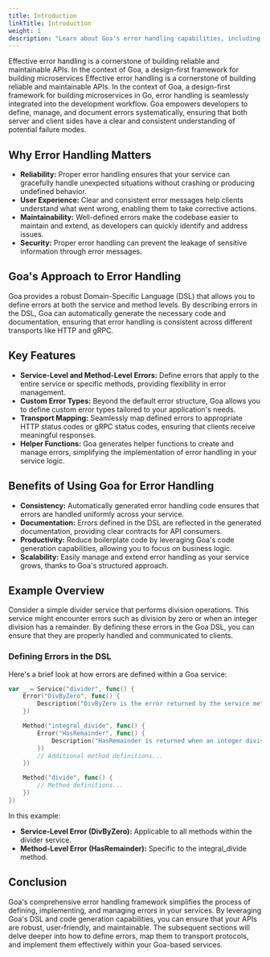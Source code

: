 ```yaml
---
title: Introduction
linkTitle: Introduction
weight: 1
description: "Learn about Goa's error handling capabilities, including its design-first approach, error definition DSL, and how it ensures consistent error handling across different transports."
---
```


Effective error handling is a cornerstone of building reliable and maintainable
APIs. In the context of Goa, a design-first framework for building microservices
Effective error handling is a cornerstone of building reliable and maintainable
APIs. In the context of Goa, a design-first framework for building microservices
in Go, error handling is seamlessly integrated into the development workflow.
Goa empowers developers to define, manage, and document errors systematically,
ensuring that both server and client sides have a clear and consistent
understanding of potential failure modes.

## Why Error Handling Matters

* **Reliability:** Proper error handling ensures that your service can
  gracefully handle unexpected situations without crashing or producing
  undefined behavior.
* **User Experience:** Clear and consistent error messages help clients
  understand what went wrong, enabling them to take corrective actions.
* **Maintainability:** Well-defined errors make the codebase easier to maintain
  and extend, as developers can quickly identify and address issues.
* **Security:** Proper error handling can prevent the leakage of sensitive
  information through error messages.

## Goa's Approach to Error Handling

Goa provides a robust Domain-Specific Language (DSL) that allows you to define
errors at both the service and method levels. By describing errors in the DSL,
Goa can automatically generate the necessary code and documentation, ensuring
that error handling is consistent across different transports like HTTP and
gRPC.

## Key Features

* **Service-Level and Method-Level Errors:** Define errors that apply to the
  entire service or specific methods, providing flexibility in error management.
* **Custom Error Types:** Beyond the default error structure, Goa allows you to
  define custom error types tailored to your application's needs.
* **Transport Mapping:** Seamlessly map defined errors to appropriate HTTP status
  codes or gRPC status codes, ensuring that clients receive meaningful responses.
* **Helper Functions:** Goa generates helper functions to create and manage errors,
  simplifying the implementation of error handling in your service logic.

## Benefits of Using Goa for Error Handling

* **Consistency:** Automatically generated error handling code ensures that
  errors are handled uniformly across your service.
* **Documentation:** Errors defined in the DSL are reflected in the generated
  documentation, providing clear contracts for API consumers.
* **Productivity:** Reduce boilerplate code by leveraging Goa's code generation
  capabilities, allowing you to focus on business logic.
* **Scalability:** Easily manage and extend error handling as your service grows,
  thanks to Goa's structured approach.

## Example Overview

Consider a simple divider service that performs division operations. This
service might encounter errors such as division by zero or when an integer
division has a remainder. By defining these errors in the Goa DSL, you can
ensure that they are properly handled and communicated to clients.

### Defining Errors in the DSL

Here's a brief look at how errors are defined within a Goa service:

```go
var _ = Service("divider", func() {
    Error("DivByZero", func() {
        Description("DivByZero is the error returned by the service methods when the right operand is 0.")
    })

    Method("integral_divide", func() {
        Error("HasRemainder", func() {
            Description("HasRemainder is returned when an integer division has a remainder.")
        })
        // Additional method definitions...
    })

    Method("divide", func() {
        // Method definitions...
    })
})
```

In this example:

* **Service-Level Error (DivByZero):** Applicable to all methods within the divider service.
* **Method-Level Error (HasRemainder):** Specific to the integral_divide method.

## Conclusion

Goa's comprehensive error handling framework simplifies the process of defining,
implementing, and managing errors in your services. By leveraging Goa's DSL and
code generation capabilities, you can ensure that your APIs are robust,
user-friendly, and maintainable. The subsequent sections will delve deeper into
how to define errors, map them to transport protocols, and implement them
effectively within your Goa-based services.
